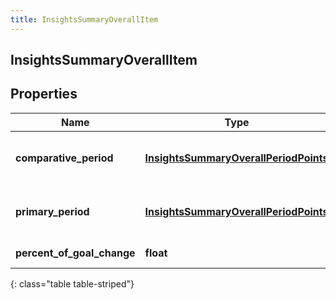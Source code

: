 ```yaml
---
title: InsightsSummaryOverallItem
---
```

## InsightsSummaryOverallItem

## Properties

|Name | Type | Description | Notes|
|------------ | ------------- | ------------- | -------------|
| **comparative_period** | [**InsightsSummaryOverallPeriodPoints**](InsightsSummaryOverallPeriodPoints.html) | Insights data in the comparative period | [optional] |
| **primary_period** | [**InsightsSummaryOverallPeriodPoints**](InsightsSummaryOverallPeriodPoints.html) | Insights data in the primary period | [optional] |
| **percent_of_goal_change** | **float** | Percent of goal change | [optional] |
{: class="table table-striped"}


